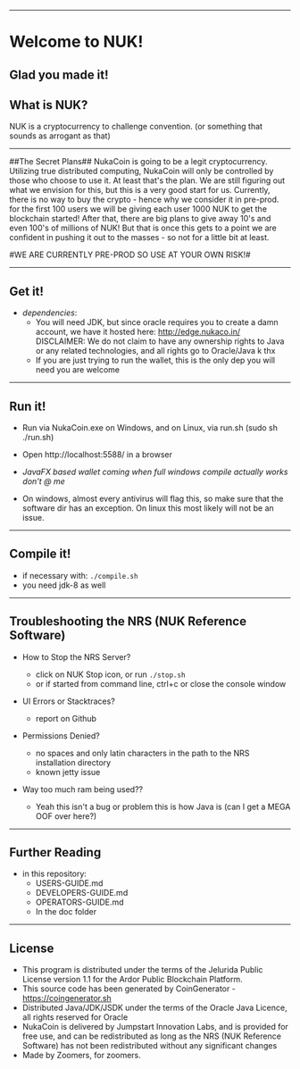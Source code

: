 ----
# Welcome to NUK! #
Glad you made it!
----
## What is NUK? ##
NUK is a cryptocurrency to challenge convention. (or something that sounds as arrogant as that) 

----
##The Secret Plans##
NukaCoin is going to be a legit cryptocurrency. Utilizing true distributed computing, NukaCoin will only be controlled by those who choose to use it. At least that's the plan. We are still figuring out what we envision for this, but this is a very good start for us. Currently, there is no way to buy the crypto - hence why we consider it in pre-prod. for the first 100 users we will be giving each user 1000 NUK to get the blockchain started! After that, there are big plans to give away 10's and even 100's of millions of NUK! But that is once this gets to a point we are confident in pushing it out to the masses - so not for a little bit at least. 

#WE ARE CURRENTLY PRE-PROD SO USE AT YOUR OWN RISK!#

----
## Get it! ##

  - *dependencies*:
    - You will need JDK, but since oracle requires you to create a damn account, we have it hosted here: http://edge.nukaco.in/ DISCLAIMER: We do not claim to have any ownership rights to Java or any related technologies, and all rights go to Oracle/Java k thx
    - If you are just trying to run the wallet, this is the only dep you will need you are welcome 

----
## Run it! ##

  - Run via NukaCoin.exe on Windows, and on Linux, via run.sh (sudo sh ./run.sh) 

  - Open http://localhost:5588/ in a browser

  - *JavaFX based wallet coming when full windows compile actually works don't @ me*

  - On windows, almost every antivirus will flag this, so make sure that the software dir has an exception. On linux this most likely will not be an issue. 
----
## Compile it! ##

  - if necessary with: `./compile.sh`
  - you need jdk-8 as well

----
## Troubleshooting the NRS (NUK Reference Software) ##

  - How to Stop the NRS Server?
    - click on NUK Stop icon, or run `./stop.sh`
    - or if started from command line, ctrl+c or close the console window

  - UI Errors or Stacktraces?
    - report on Github

  - Permissions Denied?
    - no spaces and only latin characters in the path to the NRS installation directory
    - known jetty issue
  
  - Way too much ram being used??
    - Yeah this isn't a bug or problem this is how Java is (can I get a MEGA OOF over here?)
----
## Further Reading ##

  - in this repository:
    - USERS-GUIDE.md
    - DEVELOPERS-GUIDE.md
    - OPERATORS-GUIDE.md
    - In the doc folder

----

## License
* This program is distributed under the terms of the Jelurida Public License version 1.1 for the Ardor Public Blockchain Platform.
* This source code has been generated by CoinGenerator - https://coingenerator.sh
* Distributed Java/JDK/JSDK under the terms of the Oracle Java Licence, all rights reserved for Oracle
* NukaCoin is delivered by Jumpstart Innovation Labs, and is provided for free use, and can be redistributed as long as the NRS (NUK Reference Software) has not been redistributed without any significant changes
* Made by Zoomers, for zoomers.
